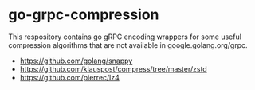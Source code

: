 # go-grpc-compression

This respository contains go gRPC encoding wrappers for some useful compression
algorithms that are not available in google.golang.org/grpc.

* https://github.com/golang/snappy
* https://github.com/klauspost/compress/tree/master/zstd
* https://github.com/pierrec/lz4
